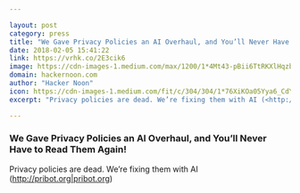 ```yaml
---

layout: post
category: press
title: "We Gave Privacy Policies an AI Overhaul, and You’ll Never Have to Read Them Again!"
date: 2018-02-05 15:41:22
link: https://vrhk.co/2E3cik6
image: https://cdn-images-1.medium.com/max/1200/1*4Mt43-pBii6TtRKXlHqzbw.jpeg
domain: hackernoon.com
author: "Hacker Noon"
icon: https://cdn-images-1.medium.com/fit/c/304/304/1*76XiKOa05Yya6_CdYX8pVg.jpeg
excerpt: "Privacy policies are dead. We’re fixing them with AI (<http://pribot.org|pribot.org>)"

---
```


### We Gave Privacy Policies an AI Overhaul, and You’ll Never Have to Read Them Again!

Privacy policies are dead. We’re fixing them with AI (<http://pribot.org|pribot.org>)